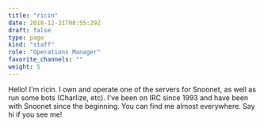 ```yaml
---
title: "ricin"
date: 2018-12-31T08:55:29Z
draft: false
type: page
kind: "staff"
role: "Operations Manager"
favorite_channels: ""
weight: 5
---
```


Hello! I'm ricin. I own and operate one of the servers for Snoonet, as well as run some bots (Charlize, etc). I've been on IRC since 1993 and have been with Snoonet since the beginning. You can find me almost everywhere. Say hi if you see me!
